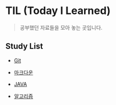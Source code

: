 # TIL (Today I Learned)

>  공부했던 자료들을 모아 놓는 곳입니다.



## Study List

* [Git](./Git)

* [마크다운](./markdown.md)

* [JAVA](./java)

* [알고리즘](./Algorithm)

  

